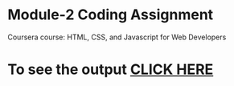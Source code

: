 

# Module-2 Coding Assignment

Coursera course: HTML, CSS, and Javascript for Web Developers

# To see the output [CLICK HERE](https://aaditya-kumar-mittal.github.io/Coursera-HTML-CSS-and-JavaScript-for-Web-Developers/Assignments/module-2/index.html)


